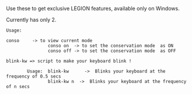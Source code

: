 Use these to get exclusive LEGION features, available only on Windows.

 Currently has only 2.
            
    Usage:  
    
    conso     -> to view current mode
                    conso on  -> to set the conservation mode  as ON
                    conso off -> to set the conservation mode  as OFF

    blink-kw => script to make your keyboard blink !

            Usage:  blink-kw      ->  Blinks your keyboard at the frequency of 0.5 secs
                    blink-kw n  ->  Blinks your keyboard at the frequency of n secs
         
